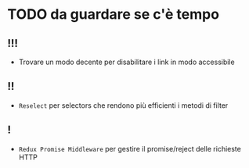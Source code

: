 # TODO da guardare se c'è tempo
## !!!

- Trovare un modo decente per disabilitare i link in modo accessibile

## !!

- `Reselect` per selectors che rendono più efficienti i metodi di filter

## !

- `Redux Promise Middleware` per gestire il promise/reject delle richieste HTTP


